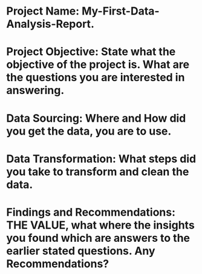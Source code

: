# Project Name: My-First-Data-Analysis-Report.
# Project Objective: State what the objective of the project is. What are the questions you are interested in answering.
# Data Sourcing: Where and How did you get the data, you are to use.
# Data Transformation: What steps did you take to transform and clean the data.
# Findings and Recommendations: THE VALUE, what where the insights you found which are answers to the earlier stated questions. Any Recommendations?
